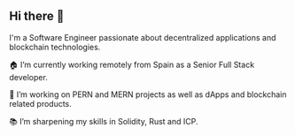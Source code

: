 ## Hi there 👋

I'm a Software Engineer passionate about decentralized applications and blockchain technologies.

🏠 I’m currently working remotely from Spain as a Senior Full Stack developer.

🏢 I’m working on PERN and MERN projects as well as dApps and blockchain related products.

📚 I’m sharpening my skills in Solidity, Rust and ICP.

<!--
**tlapata/tlapata** is a ✨ _special_ ✨ repository because its `README.md` (this file) appears on your GitHub profile.

Here are some ideas to get you started:

- 🔭 I’m currently working on ...
- 🌱 I’m currently learning ...
- 👯 I’m looking to collaborate on ...
- 🤔 I’m looking for help with ...
- 💬 Ask me about ...
- 📫 How to reach me: ...
- 😄 Pronouns: ...
- ⚡ Fun fact: ...
-->

